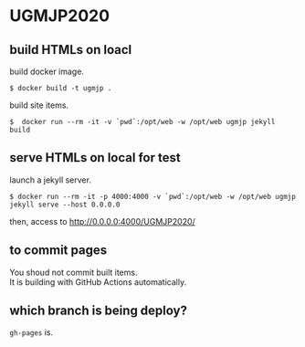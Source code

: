 # UGMJP2020

## build HTMLs on loacl
build docker image.
```
$ docker build -t ugmjp .
```
build site items.
```
$  docker run --rm -it -v `pwd`:/opt/web -w /opt/web ugmjp jekyll build
```

## serve HTMLs on local for test
launch a jekyll server.
```
$ docker run --rm -it -p 4000:4000 -v `pwd`:/opt/web -w /opt/web ugmjp jekyll serve --host 0.0.0.0
````

then, access to http://0.0.0.0:4000/UGMJP2020/

## to commit pages
You shoud not commit built items.  
It is building with GitHub Actions automatically.

## which branch is being deploy?
`gh-pages` is.
